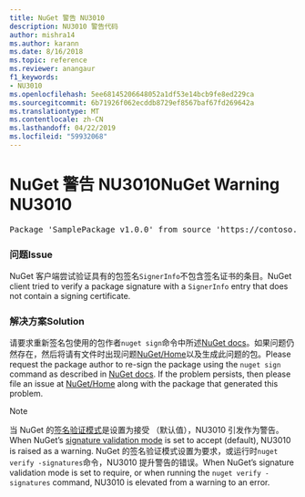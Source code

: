```yaml
---
title: NuGet 警告 NU3010
description: NU3010 警告代码
author: mishra14
ms.author: karann
ms.date: 8/16/2018
ms.topic: reference
ms.reviewer: anangaur
f1_keywords:
- NU3010
ms.openlocfilehash: 5ee68145206648052a1df53e14bcb9fe8ed229ca
ms.sourcegitcommit: 6b71926f062ecddb8729ef8567baf67fd269642a
ms.translationtype: MT
ms.contentlocale: zh-CN
ms.lasthandoff: 04/22/2019
ms.locfileid: "59932068"
---
```

# <a name="nuget-warning-nu3010"></a><span data-ttu-id="be5a8-103">NuGet 警告 NU3010</span><span class="sxs-lookup"><span data-stu-id="be5a8-103">NuGet Warning NU3010</span></span>

<pre>Package 'SamplePackage v1.0.0' from source 'https://contoso.com/index.json': The primary signature does not have a signing certificate.</pre>

### <a name="issue"></a><span data-ttu-id="be5a8-104">问题</span><span class="sxs-lookup"><span data-stu-id="be5a8-104">Issue</span></span>

<span data-ttu-id="be5a8-105">NuGet 客户端尝试验证具有的包签名`SignerInfo`不包含签名证书的条目。</span><span class="sxs-lookup"><span data-stu-id="be5a8-105">NuGet client tried to verify a package signature with a `SignerInfo` entry that does not contain a signing certificate.</span></span>


### <a name="solution"></a><span data-ttu-id="be5a8-106">解决方案</span><span class="sxs-lookup"><span data-stu-id="be5a8-106">Solution</span></span>

<span data-ttu-id="be5a8-107">请要求重新签名包使用的包作者`nuget sign`命令中所述[NuGet docs](https://docs.microsoft.com/en-us/nuget/create-packages/sign-a-package)。如果问题仍然存在，然后将请有文件时出现问题[NuGet/Home](https://github.com/NuGet/Home/issues)以及生成此问题的包。</span><span class="sxs-lookup"><span data-stu-id="be5a8-107">Please request the package author to re-sign the package using the `nuget sign` command as described in [NuGet docs](https://docs.microsoft.com/en-us/nuget/create-packages/sign-a-package). If the problem persists, then please file an issue at [NuGet/Home](https://github.com/NuGet/Home/issues) along with the package that generated this problem.</span></span>


> [!Note]
> <span data-ttu-id="be5a8-108">当 NuGet 的[签名验证模式](https://docs.microsoft.com/en-us/nuget/consume-packages/installing-signed-packages#configure-package-signature-requirements)是设置为接受 （默认值），NU3010 引发作为警告。</span><span class="sxs-lookup"><span data-stu-id="be5a8-108">When NuGet’s [signature validation mode](https://docs.microsoft.com/en-us/nuget/consume-packages/installing-signed-packages#configure-package-signature-requirements) is set to accept (default), NU3010 is raised as a warning.</span></span> <span data-ttu-id="be5a8-109">NuGet 的签名验证模式设置为要求，或运行时`nuget verify -signatures`命令，NU3010 提升警告的错误。</span><span class="sxs-lookup"><span data-stu-id="be5a8-109">When NuGet’s signature validation mode is set to require, or when running the `nuget verify -signatures` command, NU3010 is elevated from a warning to an error.</span></span> 
